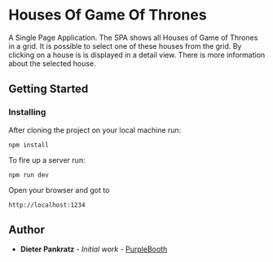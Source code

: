 # Houses Of Game Of Thrones

A Single Page Application. The SPA shows all Houses of Game of Thrones in a grid.
It is possible to select one of these houses from the grid. By clicking on a house is is displayed in a detail view. There is more information about the selected house.

## Getting Started

### Installing

After cloning the project on your local machine run:

```
npm install
```

To fire up a server run:

```
npm run dev
```

Open your browser and got to

```
http://localhost:1234
```

## Author

- **Dieter Pankratz** - _Initial work_ - [PurpleBooth](https://github.com/d1eter)
